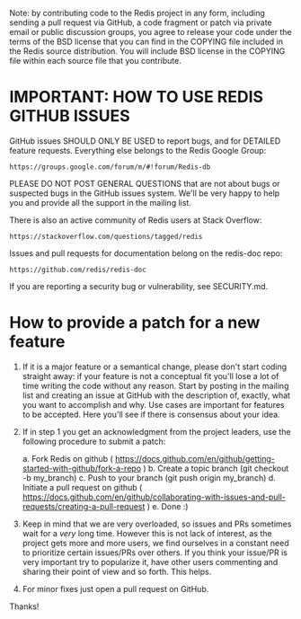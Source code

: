 Note: by contributing code to the Redis project in any form, including sending
a pull request via GitHub, a code fragment or patch via private email or
public discussion groups, you agree to release your code under the terms
of the BSD license that you can find in the COPYING file included in the Redis
source distribution. You will include BSD license in the COPYING file within
each source file that you contribute.

# IMPORTANT: HOW TO USE REDIS GITHUB ISSUES

GitHub issues SHOULD ONLY BE USED to report bugs, and for DETAILED feature
requests. Everything else belongs to the Redis Google Group:
      
    https://groups.google.com/forum/m/#!forum/Redis-db

PLEASE DO NOT POST GENERAL QUESTIONS that are not about bugs or suspected
bugs in the GitHub issues system. We'll be very happy to help you and provide
all the support in the mailing list.

There is also an active community of Redis users at Stack Overflow:

    https://stackoverflow.com/questions/tagged/redis

Issues and pull requests for documentation belong on the redis-doc repo:

    https://github.com/redis/redis-doc

If you are reporting a security bug or vulnerability, see SECURITY.md.

# How to provide a patch for a new feature

1. If it is a major feature or a semantical change, please don't start coding
straight away: if your feature is not a conceptual fit you'll lose a lot of
time writing the code without any reason. Start by posting in the mailing list
and creating an issue at GitHub with the description of, exactly, what you want
to accomplish and why. Use cases are important for features to be accepted.
Here you'll see if there is consensus about your idea.

2. If in step 1 you get an acknowledgment from the project leaders, use the
   following procedure to submit a patch:

    a. Fork Redis on github ( https://docs.github.com/en/github/getting-started-with-github/fork-a-repo )
    b. Create a topic branch (git checkout -b my_branch)
    c. Push to your branch (git push origin my_branch)
    d. Initiate a pull request on github ( https://docs.github.com/en/github/collaborating-with-issues-and-pull-requests/creating-a-pull-request )
    e. Done :)

3. Keep in mind that we are very overloaded, so issues and PRs sometimes wait
for a *very* long time. However this is not lack of interest, as the project
gets more and more users, we find ourselves in a constant need to prioritize
certain issues/PRs over others. If you think your issue/PR is very important
try to popularize it, have other users commenting and sharing their point of
view and so forth. This helps.

4. For minor fixes just open a pull request on GitHub.

Thanks!
